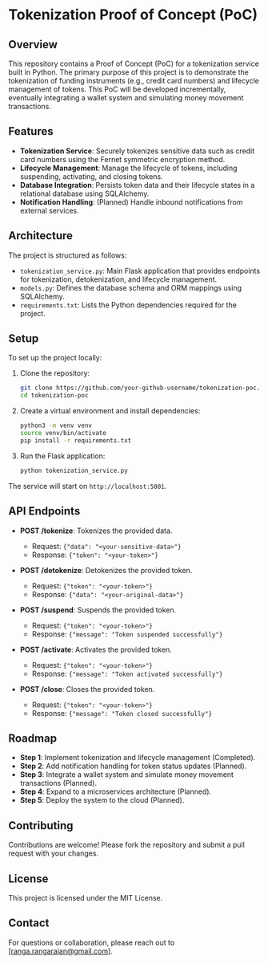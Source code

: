 # Tokenization Proof of Concept (PoC)

## Overview

This repository contains a Proof of Concept (PoC) for a tokenization service built in Python. The primary purpose of this project is to demonstrate the tokenization of funding instruments (e.g., credit card numbers) and lifecycle management of tokens. This PoC will be developed incrementally, eventually integrating a wallet system and simulating money movement transactions.

## Features

- **Tokenization Service**: Securely tokenizes sensitive data such as credit card numbers using the Fernet symmetric encryption method.
- **Lifecycle Management**: Manage the lifecycle of tokens, including suspending, activating, and closing tokens.
- **Database Integration**: Persists token data and their lifecycle states in a relational database using SQLAlchemy.
- **Notification Handling**: (Planned) Handle inbound notifications from external services.

## Architecture

The project is structured as follows:

- `tokenization_service.py`: Main Flask application that provides endpoints for tokenization, detokenization, and lifecycle management.
- `models.py`: Defines the database schema and ORM mappings using SQLAlchemy.
- `requirements.txt`: Lists the Python dependencies required for the project.

## Setup

To set up the project locally:

1. Clone the repository:
   ```bash
   git clone https://github.com/your-github-username/tokenization-poc.git
   cd tokenization-poc
   ```

2. Create a virtual environment and install dependencies:
   ```bash
   python3 -m venv venv
   source venv/bin/activate
   pip install -r requirements.txt
   ```

3. Run the Flask application:
   ```bash
   python tokenization_service.py
   ```

The service will start on `http://localhost:5001`.

## API Endpoints

- **POST /tokenize**: Tokenizes the provided data.
  - Request: `{"data": "<your-sensitive-data>"}`
  - Response: `{"token": "<your-token>"}`

- **POST /detokenize**: Detokenizes the provided token.
  - Request: `{"token": "<your-token>"}`
  - Response: `{"data": "<your-original-data>"}`

- **POST /suspend**: Suspends the provided token.
  - Request: `{"token": "<your-token>"}`
  - Response: `{"message": "Token suspended successfully"}`

- **POST /activate**: Activates the provided token.
  - Request: `{"token": "<your-token>"}`
  - Response: `{"message": "Token activated successfully"}`

- **POST /close**: Closes the provided token.
  - Request: `{"token": "<your-token>"}`
  - Response: `{"message": "Token closed successfully"}`

## Roadmap

- **Step 1**: Implement tokenization and lifecycle management (Completed).
- **Step 2**: Add notification handling for token status updates (Planned).
- **Step 3**: Integrate a wallet system and simulate money movement transactions (Planned).
- **Step 4**: Expand to a microservices architecture (Planned).
- **Step 5**: Deploy the system to the cloud (Planned).

## Contributing

Contributions are welcome! Please fork the repository and submit a pull request with your changes.

## License

This project is licensed under the MIT License.

## Contact

For questions or collaboration, please reach out to [ranga.rangarajan@gmail.com].

